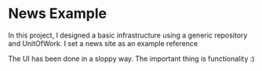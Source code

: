 # News Example
In this project, I designed a basic infrastructure using a generic repository and UnitOfWork.
I set a news site as an example reference

The UI has been done in a sloppy way. The important thing is functionality :)
